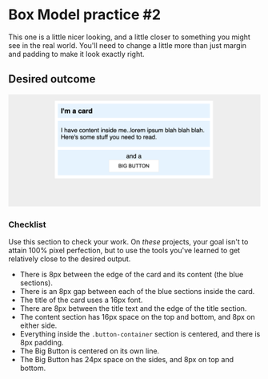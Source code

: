 # Box Model practice #2

This one is a little nicer looking, and a little closer to something you might see in the real world. You'll need to change a little more than just margin and padding to make it look exactly right.

## Desired outcome
![desired outcome](./desired-outcome.png)

### Checklist
Use this section to check your work. On _these_ projects, your goal isn't to attain 100% pixel perfection, but to use the tools you've learned to get relatively close to the desired output.

- There is 8px between the edge of the card and its content (the blue sections).
- There is an 8px gap between each of the blue sections inside the card.
- The title of the card uses a 16px font.
- There are 8px between the title text and the edge of the title section.
- The content section has 16px space on the top and bottom, and 8px on either side.
- Everything inside the `.button-container` section is centered, and there is 8px padding.
- The Big Button is centered on its own line.
- The Big Button has 24px space on the sides, and 8px on top and bottom.
